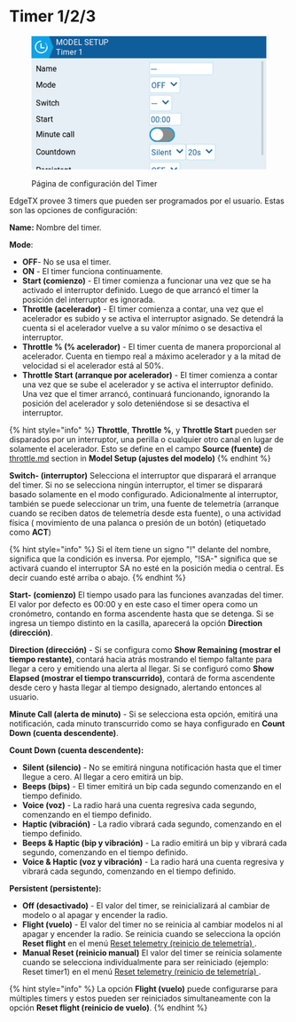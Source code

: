 # Timer 1/2/3

<figure><img src="../../../../.gitbook/assets/timers.png" alt=""><figcaption><p>Página de configuración del Timer</p></figcaption></figure>

EdgeTX provee 3 timers que pueden ser programados por el usuario. Estas son las opciones de configuración:

**Name:**  Nombre del timer.

**Mode**:

* **OFF**- No se usa el timer.
* **ON** - El timer funciona continuamente.
* **Start (comienzo)** - El timer comienza a funcionar una vez que se ha activado el interruptor definido. Luego de que arrancó el timer la posición del interruptor es ignorada.
* **Throttle (acelerador)** - El timer comienza a contar, una vez que el acelerador es subido y se activa el interruptor asignado. Se detendrá la cuenta si el acelerador vuelve a su valor mínimo o se desactiva el interruptor.
* **Throttle % (% acelerador)** - El timer cuenta de manera proporcional al acelerador. Cuenta en tiempo real a máximo acelerador y a la mitad de velocidad si el acelerador está al 50%.
* **Throttle Start (arranque por acelerador)** - El timer comienza a contar una vez que se sube el acelerador y se activa el interruptor definido. Una vez que el timer arrancó, continuará funcionando, ignorando la posición del acelerador y solo deteniéndose si se desactiva el interruptor.

{% hint style="info" %}
**Throttle**, **Throttle %**, y **Throttle Start** pueden ser disparados por un interruptor, una perilla o cualquier otro canal en lugar de solamente el acelerador. Esto se define en el campo **Source (fuente)** de [throttle.md](throttle.md "mention") section in **Model Setup (ajustes del modelo)**
{% endhint %}

**Switch- (interruptor)** Selecciona el interruptor que disparará el arranque del timer. Si no se selecciona ningún interruptor, el timer se disparará basado solamente en el modo configurado. Adicionalmente al interruptor, también se puede seleccionar un trim, una fuente de telemetría (arranque cuando se reciben datos de telemetría desde esta fuente), o una actividad física ( movimiento de una palanca o presión de un botón) (etiquetado como **ACT**)

{% hint style="info" %}
Si el ítem tiene un signo "!" delante del nombre, significa que la condición es inversa. Por ejemplo, "!SA-" significa que se activará cuando el interruptor SA no esté en la posición media o central. Es decir cuando esté arriba o abajo.
{% endhint %}

**Start- (comienzo)** El tiempo usado para las funciones avanzadas del timer. El valor por defecto es 00:00 y en este caso el timer opera como un cronómetro, contando en forma ascendente hasta que se detenga. Si se ingresa un tiempo distinto en la casilla, aparecerá la opción **Direction (dirección)**.

**Direction (dirección)** - Si se configura como **Show Remaining (mostrar el tiempo restante)**, contará hacia atrás mostrando el tiempo faltante para llegar a cero y emitiendo una alerta al llegar. Si se configuró como **Show Elapsed (mostrar el tiempo transcurrido)**, contará de forma ascendente desde cero y hasta llegar al tiempo designado, alertando entonces al usuario.

**Minute Call (alerta de minuto)** - Si se selecciona esta opción, emitirá una notificación, cada minuto transcurrido como se haya configurado en **Count Down (cuenta descendente)**.

**Count Down (cuenta descendente):**

* **Silent (silencio)** - No se emitirá ninguna notificación hasta que el timer llegue a cero. Al llegar a cero emitirá un bip.
* **Beeps (bips)** - El timer emitirá un bip cada segundo comenzando en el tiempo definido.
* **Voice (voz)** - La radio hará una cuenta regresiva cada segundo, comenzando en el tiempo definido.
* **Haptic (vibración)** - La radio vibrará cada segundo, comenzando en el tiempo definido.
* **Beeps & Haptic (bip y vibración)** - La radio emitirá un bip y vibrará cada segundo, comenzando en el tiempo definido.
* **Voice & Haptic (voz y vibración)** - La radio hará una cuenta regresiva y vibrará cada segundo, comenzando en el tiempo definido.

**Persistent (persistente):**

* **Off (desactivado)** - El valor del timer, se reinicializará al cambiar de modelo o al apagar y encender la radio.
* **Flight (vuelo)** - El valor del timer no se reinicia al cambiar modelos ni al apagar y encender la radio. Se reinicia cuando se selecciona la opción **Reset flight** en el menú [Reset telemetry (reinicio de telemetría) ](../../reset-telemetry.md).
* **Manual Reset (reinicio manual)** El valor del timer se reinicia solamente cuando se selecciona individualmente para ser reiniciado (ejemplo: Reset timer1) en el menú [Reset telemetry (reinicio de telemetría) ](../../reset-telemetry.md).

{% hint style="info" %}
La opción **Flight (vuelo)** puede configurarse para múltiples timers y estos pueden ser reiniciados simultaneamente con la opción **Reset flight (reinicio de vuelo)**.
{% endhint %}

